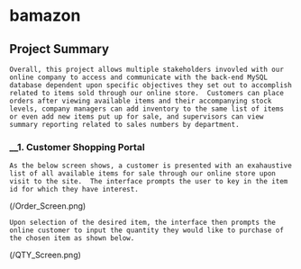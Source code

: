 # bamazon

## __Project Summary__

    Overall, this project allows multiple stakeholders invovled with our online company to access and communicate with the back-end MySQL database dependent upon specific objectives they set out to accomplish related to items sold through our online store.  Customers can place orders after viewing available items and their accompanying stock levels, company managers can add inventory to the same list of items or even add new items put up for sale, and supervisors can view summary reporting related to sales numbers by department.
  
  ### __1. Customer Shopping Portal

    As the below screen shows, a customer is presented with an exahaustive list of all available items for sale through our online store upon visit to the site.  The interface prompts the user to key in the item id for which they have interest.
(/Order_Screen.png)

    Upon selection of the desired item, the interface then prompts the online customer to input the quantity they would like to purchase of the chosen item as shown below.
    
(/QTY_Screen.png)
    
